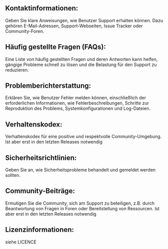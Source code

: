 ## Kontaktinformationen: 
Geben Sie klare Anweisungen, wie Benutzer Support erhalten können. Dazu gehören E-Mail-Adressen, Support-Webseiten, Issue Tracker oder Community-Foren.
<!-- blank line -->
## Häufig gestellte Fragen (FAQs): 
Eine Liste von häufig gestellten Fragen und deren Antworten kann helfen, gängige Probleme schnell zu lösen und die Belastung für den Support zu reduzieren.
<!-- blank line -->
## Problemberichterstattung: 
Erklären Sie, wie Benutzer Fehler melden können, einschließlich der erforderlichen Informationen, wie Fehlerbeschreibungen, Schritte zur Reproduktion des Problems, Systemkonfigurationen und Log-Dateien.
<!-- blank line -->
## Verhaltenskodex: 
Verhaltenskodex für eine positive und respektvolle Community-Umgebung. Ist aber erst in den letzten Releases notwendig
<!-- blank line -->
## Sicherheitsrichtlinien: 
Geben Sie an, wie Sicherheitsprobleme behandelt und gemeldet werden sollten.
<!-- blank line -->
## Community-Beiträge: 
Ermutigen Sie die Community, sich am Support zu beteiligen, z.B. durch Beantwortung von Fragen in Foren oder Bereitstellung von Ressourcen.
Ist aber erst in den letzten Releases notwendig
<!-- blank line -->
## Lizenzinformationen: 
siehe LICENCE
